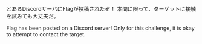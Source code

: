 とあるDiscordサーバにFlagが投稿されたぞ！
本問に限って、ターゲットに接触を試みても大丈夫だ。

Flag has been posted on a Discord server!
Only for this challenge, it is okay to attempt to contact the target.
